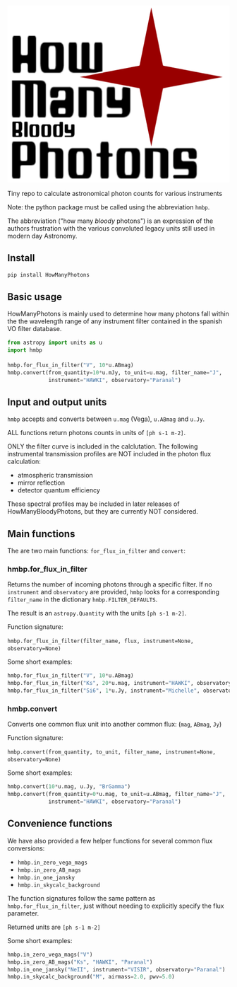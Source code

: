 ![# How Many Photons](https://raw.githubusercontent.com/AstarVienna/HowManyBloodyPhotons/main/docs/logos/logo_t.png)

Tiny repo to calculate astronomical photon counts for various instruments

Note: the python package must be called using the abbreviation ``hmbp``.

The abbreviation ("how many *bloody* photons") is an expression of the authors frustration with the various
convoluted legacy units still used in modern day Astronomy. 


## Install

    pip install HowManyPhotons 


## Basic usage

HowManyPhotons is mainly used to determine how many photons fall within the
the wavelength range of any instrument filter contained in the spanish VO
filter database.

```python
from astropy import units as u
import hmbp

hmbp.for_flux_in_filter("V", 10*u.ABmag)
hmbp.convert(from_quantity=10*u.mJy, to_unit=u.mag, filter_name="J", 
             instrument="HAWKI", observatory="Paranal")
```


## Input and output units

``hmbp`` accepts and converts between ``u.mag`` (Vega), ``u.ABmag`` and ``u.Jy``.

ALL functions return photons counts in units of ``[ph s-1 m-2]``.

ONLY the filter curve is included in the calclutation. 
The following instrumental transmission profiles are NOT included in the photon 
flux calculation:

- atmospheric transmission
- mirror reflection
- detector quantum efficiency

These spectral profiles may be included in later releases of
HowManyBloodyPhotons, but they are currently NOT considered. 


## Main functions

The are two main functions: ``for_flux_in_filter`` and ``convert``:

### hmbp.for_flux_in_filter

Returns the number of incoming photons through a specific filter. 
If no ``instrument`` and ``observatory`` are provided, ``hmbp`` looks for a 
corresponding ``filter_name`` in the dictionary ``hmbp.FILTER_DEFAULTS``.

The result is an ``astropy.Quantity`` with the units ``[ph s-1 m-2]``.

Function signature: 

``
hmbp.for_flux_in_filter(filter_name, flux, instrument=None, observatory=None)
``

Some short examples:

```python
hmbp.for_flux_in_filter("V", 10*u.ABmag)
hmbp.for_flux_in_filter("Ks", 20*u.mag, instrument="HAWKI", observatory="Paranal")
hmbp.for_flux_in_filter("Si6", 1*u.Jy, instrument="Michelle", observatory="Gemini")
```


### hmbp.convert

Converts one common flux unit into another common flux: 
(``mag``, ``ABmag``, ``Jy``)

Function signature: 

``
hmbp.convert(from_quantity, to_unit, filter_name, instrument=None, observatory=None)
``

Some short examples:

```python
hmbp.convert(10*u.mag, u.Jy, "BrGamma")
hmbp.convert(from_quantity=0*u.mag, to_unit=u.ABmag, filter_name="J",
             instrument="HAWKI", observatory="Paranal")
```


## Convenience functions

We have also provided a few helper functions for several common flux conversions:

- ``hmbp.in_zero_vega_mags``
- ``hmbp.in_zero_AB_mags``
- ``hmbp.in_one_jansky``
- ``hmbp.in_skycalc_background``

The function signatures follow the same pattern as ``hmbp.for_flux_in_filter``,
just without needing to explicitly specify the flux parameter.

Returned units are ``[ph s-1 m-2]``

Some short examples:

```python
hmbp.in_zero_vega_mags("V")
hmbp.in_zero_AB_mags("Ks", "HAWKI", "Paranal")
hmbp.in_one_jansky("NeII", instrument="VISIR", observatory="Paranal")
hmbp.in_skycalc_background("M", airmass=2.0, pwv=5.0)
```
